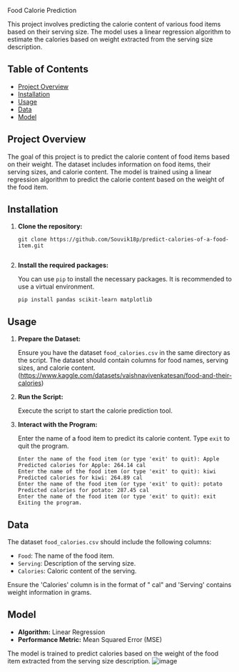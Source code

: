 Food Calorie Prediction

This project involves predicting the calorie content of various food items based on their serving size. The model uses a linear regression algorithm to estimate the calories based on weight extracted from the serving size description.

## Table of Contents

- [Project Overview](#project-overview)
- [Installation](#installation)
- [Usage](#usage)
- [Data](#data)
- [Model](#model)


## Project Overview

The goal of this project is to predict the calorie content of food items based on their weight. The dataset includes information on food items, their serving sizes, and calorie content. The model is trained using a linear regression algorithm to predict the calorie content based on the weight of the food item.

## Installation

1. **Clone the repository:**

    ```Terminal
    git clone https://github.com/Souvik18p/predict-calories-of-a-food-item.git
  
    ```
2. **Install the required packages:**

    You can use `pip` to install the necessary packages. It is recommended to use a virtual environment.

    ```
    pip install pandas scikit-learn matplotlib
    ```
## Usage

1. **Prepare the Dataset:**

    Ensure you have the dataset `food_calories.csv` in the same directory as the script. The dataset should contain columns for food names, serving sizes, and calorie content.(https://www.kaggle.com/datasets/vaishnavivenkatesan/food-and-their-calories)

2. **Run the Script:**

    Execute the script to start the calorie prediction tool.
   
3. **Interact with the Program:**

    Enter the name of a food item to predict its calorie content. Type `exit` to quit the program.

    ```
    Enter the name of the food item (or type 'exit' to quit): Apple
    Predicted calories for Apple: 264.14 cal
    Enter the name of the food item (or type 'exit' to quit): kiwi
    Predicted calories for kiwi: 264.89 cal
    Enter the name of the food item (or type 'exit' to quit): potato
    Predicted calories for potato: 287.45 cal
   Enter the name of the food item (or type 'exit' to quit): exit
   Exiting the program.
    
    ```
## Data

The dataset `food_calories.csv` should include the following columns:

- `Food`: The name of the food item.
- `Serving`: Description of the serving size.
- `Calories`: Caloric content of the serving.

Ensure the 'Calories' column is in the format of "<number> cal" and 'Serving' contains weight information in grams.

## Model

- **Algorithm:** Linear Regression
- **Performance Metric:** Mean Squared Error (MSE)

The model is trained to predict calories based on the weight of the food item extracted from the serving size description.
![image](https://github.com/user-attachments/assets/0dff113b-c4dd-42f8-a26e-8bbb54c06ba8)



  
